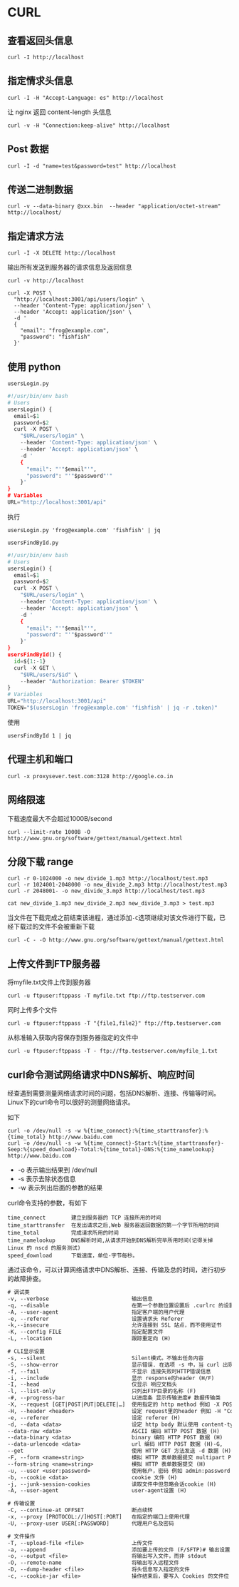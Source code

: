 # CURL


## 查看返回头信息

```shell
curl -I http://localhost
```

## 指定情求头信息

```shell
curl -I -H "Accept-Language: es" http://localhost
```

让 nginx 返回 content-length 头信息
```shell
curl -v -H "Connection:keep-alive" http://localhost
```

## Post 数据

```shell
curl -I -d "name=test&password=test" http://localhost
```

## 传送二进制数据

```shell
curl -v --data-binary @xxx.bin  --header "application/octet-stream" http://localhost/
```

## 指定请求方法

```shell
curl -I -X DELETE http://localhost
```

输出所有发送到服务器的请求信息及返回信息

```shell
curl -v http://localhost
```

```shell
curl -X POST \
  "http://localhost:3001/api/users/login" \
  --header 'Content-Type: application/json' \
  --header 'Accept: application/json' \
  -d '
  {
    "email": "frog@example.com",
    "password": "fishfish"
  }'
```

## 使用 python
`usersLogin.py`
```python
#!/usr/bin/env bash
# Users
usersLogin() {
  email=$1
  password=$2
  curl -X POST \
    "$URL/users/login" \
    --header 'Content-Type: application/json' \
    --header 'Accept: application/json' \
    -d '
    {
      "email": "'"$email"'",
      "password": "'"$password"'"
    }'
}
# Variables
URL="http://localhost:3001/api"
```
执行
```shell
usersLogin.py 'frog@example.com' 'fishfish' | jq
```
`usersFindById.py`
```python
#!/usr/bin/env bash
# Users
usersLogin() {
  email=$1
  password=$2
  curl -X POST \
    "$URL/users/login" \
    --header 'Content-Type: application/json' \
    --header 'Accept: application/json' \
    -d '
    {
      "email": "'"$email"'",
      "password": "'"$password"'"
    }'
}
usersFindById() {
  id=${1:-1}
  curl -X GET \
    "$URL/users/$id" \
    --header "Authorization: Bearer $TOKEN"
}
# Variables
URL="http://localhost:3001/api"
TOKEN="$(usersLogin 'frog@example.com' 'fishfish' | jq -r .token)"
```
使用
```shell
usersFindById 1 | jq
```
## 代理主机和端口

```shell
curl -x proxysever.test.com:3128 http://google.co.in
```

## 网络限速

下载速度最大不会超过1000B/second
```shell
curl --limit-rate 1000B -O http://www.gnu.org/software/gettext/manual/gettext.html
```

## 分段下载 range

```shell
curl -r 0-1024000 -o new_divide_1.mp3 http://localhost/test.mp3
curl -r 1024001-2048000 -o new_divide_2.mp3 http://localhost/test.mp3
curl -r 2048001- -o new_divide_3.mp3 http://localhost/test.mp3

cat new_divide_1.mp3 new_divide_2.mp3 new_divide_3.mp3 > test.mp3

```

当文件在下载完成之前结束该进程，通过添加`-C`选项继续对该文件进行下载，已经下载过的文件不会被重新下载
```shell
curl -C - -O http://www.gnu.org/software/gettext/manual/gettext.html
```

## 上传文件到FTP服务器

将myfile.txt文件上传到服务器
```shell
curl -u ftpuser:ftppass -T myfile.txt ftp://ftp.testserver.com
```
同时上传多个文件
```shell
curl -u ftpuser:ftppass -T "{file1,file2}" ftp://ftp.testserver.com
```
从标准输入获取内容保存到服务器指定的文件中
```shell
curl -u ftpuser:ftppass -T - ftp://ftp.testserver.com/myfile_1.txt
```

## curl命令测试网络请求中DNS解析、响应时间

经查遇到需要测量网络请求时间的问题，包括DNS解析、连接、传输等时间。Linux下的curl命令可以很好的测量网络请求。

如下
```shell
curl -o /dev/null -s -w %{time_connect}:%{time_starttransfer}:%{time_total} http://www.baidu.com
curl -o /dev/null -s -w %{time_connect}-Start:%{time_starttransfer}-Seep:%{speed_download}-Total:%{time_total}-DNS:%{time_namelookup} http://www.baidu.com
```


- -o 表示输出结果到 /dev/null
- -s 表示去除状态信息
- -w 表示列出后面的参数的结果

curl命令支持的参数，有如下
```text
time_connect        建立到服务器的 TCP 连接所用的时间
time_starttransfer  在发出请求之后,Web 服务器返回数据的第一个字节所用的时间
time_total          完成请求所用的时间
time_namelookup     DNS解析时间,从请求开始到DNS解析完毕所用时间(记得关掉 Linux 的 nscd 的服务测试)
speed_download      下载速度，单位-字节每秒。
```

通过该命令，可以计算网络请求中DNS解析、连接、传输及总的时间，进行初步的故障排查。

```txt
# 调试类
-v, --verbose                          输出信息
-q, --disable                          在第一个参数位置设置后 .curlrc 的设置直接失效，这个参数会影响到 -K, --config 
-A, --user-agent                       指定客户端的用户代理
-e, --referer                          设置请求头 Referer
-k,--insecure                          允许连接到 SSL 站点，而不使用证书
-K, --config FILE                      指定配置文件
-L, --location                         跟踪重定向 (H)

# CLI显示设置
-s, --silent                           Silent模式。不输出任务内容
-S, --show-error                       显示错误. 在选项 -s 中，当 curl 出现错误时将显示
-f, --fail                             不显示 连接失败时HTTP错误信息
-i, --include                          显示 response的header (H/F)
-I, --head                             仅显示 响应文档头
-l, --list-only                        只列出FTP目录的名称 (F)
-#, --progress-bar                     以进度条 显示传输进度# 数据传输类
-X, --request [GET|POST|PUT|DELETE|…]  使用指定的 http method 例如 -X POST
-H, --header <header>                  设定 request里的header 例如 -H "Content-Type: application/json"
-e, --referer                          设定 referer (H)
-d, --data <data>                      设定 http body 默认使用 content-type application/x-www-form-urlencoded (H)    
--data-raw <data>                      ASCII 编码 HTTP POST 数据 (H)    
--data-binary <data>                   binary 编码 HTTP POST 数据 (H)    
--data-urlencode <data>                url 编码 HTTP POST 数据 (H)-G, 
--get                                  使用 HTTP GET 方法发送 -d 数据 (H)
-F, --form <name=string>               模拟 HTTP 表单数据提交 multipart POST (H)    
--form-string <name=string>            模拟 HTTP 表单数据提交 (H)
-u, --user <user:password>             使用帐户，密码 例如 admin:password
-b, --cookie <data>                    cookie 文件 (H)
-j, --junk-session-cookies             读取文件中但忽略会话cookie (H)
-A, --user-agent                       user-agent设置 (H)

# 传输设置
-C, --continue-at OFFSET               断点续转
-x, --proxy [PROTOCOL://]HOST[:PORT]   在指定的端口上使用代理
-U, --proxy-user USER[:PASSWORD]       代理用户名及密码

# 文件操作
-T, --upload-file <file>               上传文件
-a, --append                           添加要上传的文件 (F/SFTP)# 输出设置
-o, --output <file>                    将输出写入文件，而非 stdout
-O, --remote-name                      将输出写入远程文件
-D, --dump-header <file>               将头信息写入指定的文件
-c, --cookie-jar <file>                操作结束后，要写入 Cookies 的文件位
```
